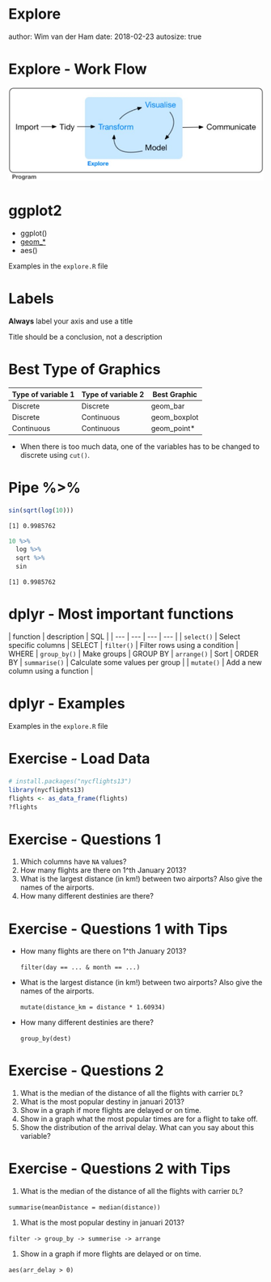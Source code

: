 

Explore
========================================================
author: Wim van der Ham
date: 2018-02-23
autosize: true

Explore - Work Flow
========================================================

![Explore Work Flow](./explore_workflow.jpg)

ggplot2
========================================================

- ggplot()
- [geom_*](http://ggplot2.tidyverse.org/reference/index.html#section-layer-geoms)
- aes()

Examples in the `explore.R` file

Labels
========================================================

**Always** label your axis and use a title

Title should be a conclusion, not a description

Best Type of Graphics
========================================================

| Type of variable 1 | Type of variable 2 | Best Graphic |
| --- | --- | --- |
| Discrete | Discrete | geom_bar |
| Discrete | Continuous | geom_boxplot |
| Continuous | Continuous | geom_point* |

* When there is too much data, one of the variables has to be changed to discrete using `cut()`.

Pipe %>%
========================================================


```r
sin(sqrt(log(10)))
```

```
[1] 0.9985762
```


```r
10 %>%
  log %>%
  sqrt %>%
  sin
```

```
[1] 0.9985762
```

dplyr - Most important functions
========================================================

| function | description | SQL |
| --- | --- | --- | --- |
| `select()` | Select specific columns | SELECT
| `filter()` | Filter rows using a condition | WHERE
| `group_by()` | Make groups | GROUP BY
| `arrange()` | Sort | ORDER BY
| `summarise()` | Calculate some values per group |
| `mutate()` | Add a new column using a function |

dplyr - Examples
========================================================

Examples in the `explore.R` file

Exercise - Load Data
========================================================


```r
# install.packages("nycflights13")
library(nycflights13)
flights <- as_data_frame(flights)
?flights
```

Exercise - Questions 1
========================================================

1. Which columns have `NA` values?
1. How many flights are there on 1^th January 2013?
1. What is the largest distance (in km!) between two airports? Also give the names of the airports.
1. How many different destinies are there?

Exercise - Questions 1 with Tips
========================================================

- How many flights are there on 1^th January 2013? 
  
  `filter(day == ... & month == ...)`
- What is the largest distance (in km!) between two airports? Also give the names of the airports.

  `mutate(distance_km = distance * 1.60934)`
- How many different destinies are there?

  `group_by(dest)`

Exercise - Questions 2
========================================================

1. What is the median of the distance of all the flights with carrier `DL`?
1. What is the most popular destiny in januari 2013?
1. Show in a graph if more flights are delayed or on time.
1. Show in a graph what the most popular times are for a flight to take off.
1. Show the distribution of the arrival delay. What can you say about this variable?

Exercise - Questions 2 with Tips
========================================================

1. What is the median of the distance of all the flights with carrier `DL`?

  `summarise(meanDistance = median(distance))`
1. What is the most popular destiny in januari 2013?

  `filter -> group_by -> summerise -> arrange`
1. Show in a graph if more flights are delayed or on time.

  `aes(arr_delay > 0)`
